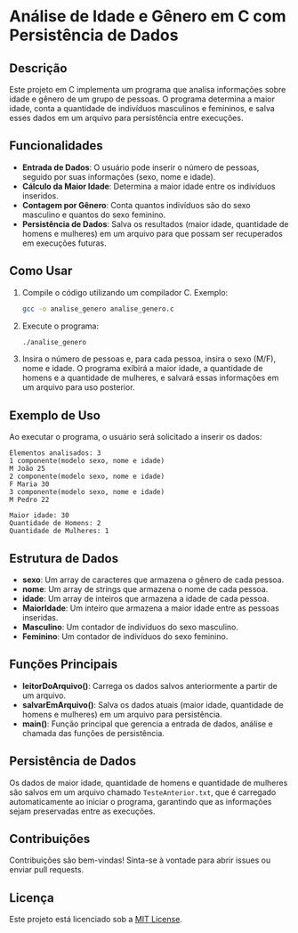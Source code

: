 # Análise de Idade e Gênero em C com Persistência de Dados

## Descrição
Este projeto em C implementa um programa que analisa informações sobre idade e gênero de um grupo de pessoas. O programa determina a maior idade, conta a quantidade de indivíduos masculinos e femininos, e salva esses dados em um arquivo para persistência entre execuções.

## Funcionalidades
- **Entrada de Dados**: O usuário pode inserir o número de pessoas, seguido por suas informações (sexo, nome e idade).
- **Cálculo da Maior Idade**: Determina a maior idade entre os indivíduos inseridos.
- **Contagem por Gênero**: Conta quantos indivíduos são do sexo masculino e quantos do sexo feminino.
- **Persistência de Dados**: Salva os resultados (maior idade, quantidade de homens e mulheres) em um arquivo para que possam ser recuperados em execuções futuras.

## Como Usar
1. Compile o código utilizando um compilador C. Exemplo:
   ```bash
   gcc -o analise_genero analise_genero.c
   ```
2. Execute o programa:
   ```bash
   ./analise_genero
   ```
3. Insira o número de pessoas e, para cada pessoa, insira o sexo (M/F), nome e idade. O programa exibirá a maior idade, a quantidade de homens e a quantidade de mulheres, e salvará essas informações em um arquivo para uso posterior.

## Exemplo de Uso
Ao executar o programa, o usuário será solicitado a inserir os dados:
```plaintext
Elementos analisados: 3
1 componente(modelo sexo, nome e idade)
M João 25
2 componente(modelo sexo, nome e idade)
F Maria 30
3 componente(modelo sexo, nome e idade)
M Pedro 22

Maior idade: 30
Quantidade de Homens: 2
Quantidade de Mulheres: 1
```

## Estrutura de Dados
- **sexo**: Um array de caracteres que armazena o gênero de cada pessoa.
- **nome**: Um array de strings que armazena o nome de cada pessoa.
- **idade**: Um array de inteiros que armazena a idade de cada pessoa.
- **MaiorIdade**: Um inteiro que armazena a maior idade entre as pessoas inseridas.
- **Masculino**: Um contador de indivíduos do sexo masculino.
- **Feminino**: Um contador de indivíduos do sexo feminino.

## Funções Principais
- **leitorDoArquivo()**: Carrega os dados salvos anteriormente a partir de um arquivo.
- **salvarEmArquivo()**: Salva os dados atuais (maior idade, quantidade de homens e mulheres) em um arquivo para persistência.
- **main()**: Função principal que gerencia a entrada de dados, análise e chamada das funções de persistência.

## Persistência de Dados
Os dados de maior idade, quantidade de homens e quantidade de mulheres são salvos em um arquivo chamado `TesteAnterior.txt`, que é carregado automaticamente ao iniciar o programa, garantindo que as informações sejam preservadas entre as execuções.

## Contribuições
Contribuições são bem-vindas! Sinta-se à vontade para abrir issues ou enviar pull requests.

## Licença
Este projeto está licenciado sob a [MIT License](LICENSE).
